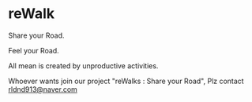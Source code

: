 # reWalk

Share your Road.



Feel your Road.




All mean is created by unproductive activities.




Whoever wants join our project "reWalks : Share your Road",
Plz contact
rldnd913@naver.com
